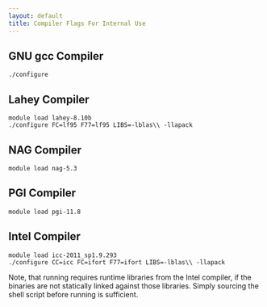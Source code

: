```yaml
---
layout: default
title: Compiler Flags For Internal Use
---
```


GNU gcc Compiler
----------------

    ./configure

Lahey Compiler
--------------

    module load lahey-8.10b
    ./configure FC=lf95 F77=lf95 LIBS=-lblas\\ -llapack

NAG Compiler
------------

    module load nag-5.3

PGI Compiler
------------

    module load pgi-11.8

Intel Compiler
--------------

    module load icc-2011_sp1.9.293
    ./configure CC=icc FC=ifort F77=ifort LIBS=-lblas\\ -llapack

Note, that running requires runtime libraries from the Intel compiler, if the binaries are not statically linked against those libraries. Simply sourcing the shell script before running is sufficient.
